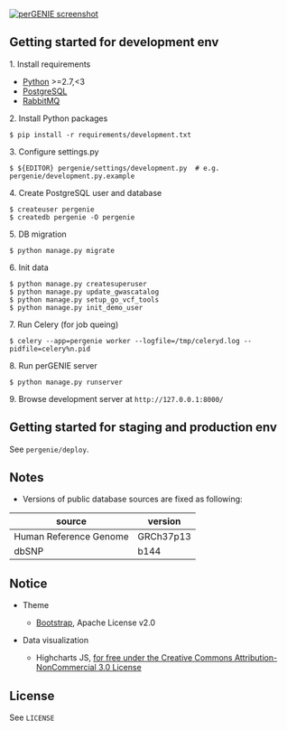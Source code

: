 [![perGENIE screenshot](http://knmkr.info/img/portfolio/pergenie.png)](http://pergenie.org/)

## Getting started for development env

1\. Install requirements

- [Python](https://www.python.org/) >=2.7,<3
- [PostgreSQL](http://www.postgresql.org/)
- [RabbitMQ](https://www.rabbitmq.com/)

2\. Install Python packages

```
$ pip install -r requirements/development.txt
```

3\. Configure settings.py

```
$ ${EDITOR} pergenie/settings/development.py  # e.g. pergenie/development.py.example
```

4\. Create PostgreSQL user and database

```
$ createuser pergenie
$ createdb pergenie -O pergenie
```

5\. DB migration

```
$ python manage.py migrate
```

6\. Init data

```
$ python manage.py createsuperuser
$ python manage.py update_gwascatalog
$ python manage.py setup_go_vcf_tools
$ python manage.py init_demo_user
```

7\. Run Celery (for job queing)

```
$ celery --app=pergenie worker --logfile=/tmp/celeryd.log --pidfile=celery%n.pid
```

8\. Run perGENIE server

```
$ python manage.py runserver
```

9\. Browse development server at `http://127.0.0.1:8000/`


## Getting started for staging and production env

See `pergenie/deploy`.


## Notes

- Versions of public database sources are fixed as following:

| source                 | version          |
|------------------------|------------------|
| Human Reference Genome | GRCh37p13        |
| dbSNP                  | b144             |


## Notice

* Theme

  * [Bootstrap](//getbootstrap.com/), Apache License v2.0

* Data visualization

  * Highcharts JS, [for free under the Creative Commons Attribution-NonCommercial 3.0 License](//shop.highsoft.com/highcharts.html)


## License

See `LICENSE`
